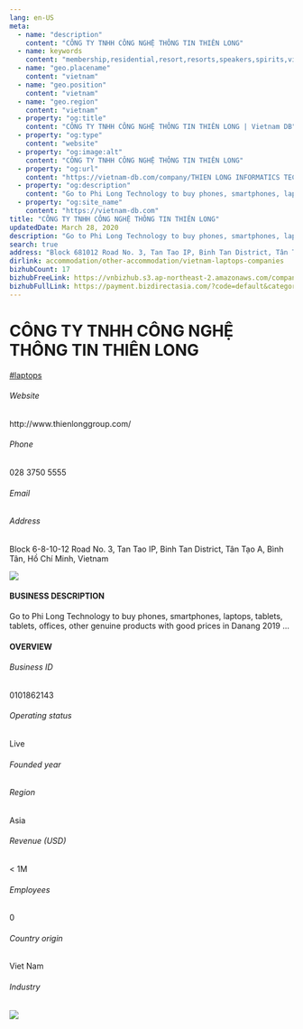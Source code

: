 ```yaml
---
lang: en-US
meta:
  - name: "description"
    content: "CÔNG TY TNHH CÔNG NGHỆ THÔNG TIN THIÊN LONG"
  - name: keywords
    content: "membership,residential,resort,resorts,speakers,spirits,virtual,wireless,wireless,wireless,wireless,wireless,wireless,wireless,wireless,wireless,wireless,vietnam-laptops-companies"
  - name: "geo.placename"
    content: "vietnam"
  - name: "geo.position"
    content: "vietnam"
  - name: "geo.region"
    content: "vietnam"
  - property: "og:title"
    content: "CÔNG TY TNHH CÔNG NGHỆ THÔNG TIN THIÊN LONG | Vietnam DB"
  - property: "og:type"
    content: "website"
  - property: "og:image:alt"
    content: "CÔNG TY TNHH CÔNG NGHỆ THÔNG TIN THIÊN LONG"
  - property: "og:url"
    content: "https://vietnam-db.com/company/THIEN LONG INFORMATICS TECHNOLOGY  COMPANY LIMITED-2850727"
  - property: "og:description"
    content: "Go to Phi Long Technology to buy phones, smartphones, laptops, tablets, tablets, offices, other genuine products with good prices in Danang 2019 ..."
  - property: "og:site_name"
    content: "https://vietnam-db.com"
title: "CÔNG TY TNHH CÔNG NGHỆ THÔNG TIN THIÊN LONG"
updatedDate: March 28, 2020
description: "Go to Phi Long Technology to buy phones, smartphones, laptops, tablets, tablets, offices, other genuine products with good prices in Danang 2019 ..."
search: true
address: "Block 681012 Road No. 3, Tan Tao IP, Binh Tan District, Tân Tạo A, Bình Tân, Hồ Chí Minh, Vietnam"
dirlink: accommodation/other-accommodation/vietnam-laptops-companies
bizhubCount: 17
bizhubFreeLink: https://vnbizhub.s3.ap-northeast-2.amazonaws.com/companies/vietnam-laptops-companies_preview.xlsx
bizhubFullLink: https://payment.bizdirectasia.com/?code=default&category=bizhub&item=vietnam-laptops-companies&redirect=https://vietnam-db.com
---
```



<div class="bd-item">
    <div class="item-content">
        <div class="detail-title-wrap">
            <h1 class="detail-title">
                CÔNG TY TNHH CÔNG NGHỆ THÔNG TIN THIÊN LONG
            </h1>
        </div>
		<div class="detail-tagslist"><a href="/accommodation/other-accommodation/tags/laptops" class="detail-tagitem">#laptops</a></div>
        <h6 class="bd-label">Website</h6>
        <p>http://www.thienlonggroup.com/</p>
		<h6 class="bd-label">Phone</h6>
        <p>028 3750 5555</p>
        <h6 class="bd-label">Email</h6>
        <p><a class="textColorPrimary" href="#"></a></p>
        <h6 class="bd-label">Address</h6>
        <p>Block 6-8-10-12 Road No. 3, Tan Tao IP, Binh Tan District, Tân Tạo A, Bình Tân, Hồ Chí Minh, Vietnam</p>
    </div>
</div>

<div class="banner-wrap text-center"><a href="" class="banner-link"><img src="/assets/vndb.com/BannerAds2.jpg" class="banner-img"></a></div>

<div class="bd-item">
    <div class="item-content">
        <h4 class="textColorPrimary item-title">BUSINESS DESCRIPTION</h4>
        <p>Go to Phi Long Technology to buy phones, smartphones, laptops, tablets, tablets, offices, other genuine products with good prices in Danang 2019 ...</p>
    </div>
</div>

<div class="bd-item">
    <div class="item-content">
        <h4 class="textColorPrimary item-title">OVERVIEW</h4>
        <div class="item-info">
            <h6 class="bd-label">Business ID</h6>
            <p>0101862143</p>
        </div>
        <div class="item-info">
            <h6 class="bd-label">Operating status</h6>
            <p>Live<small class="bd-status_dot live"></small></p>
        </div>
        <div class="item-info">
            <h6 class="bd-label">Founded year</h6>
            <p></p>
        </div>
        <div class="item-info">
            <h6 class="bd-label">Region</h6>
            <p>Asia</p>
        </div>
        <div class="item-info">
            <h6 class="bd-label">Revenue (USD)</h6>
            <p>&lt; 1M</p>
        </div>
        <div class="item-info">
            <h6 class="bd-label">Employees</h6>
            <p>0</p>
        </div>
        <div class="item-info">
            <h6 class="bd-label">Country origin</h6>
            <p>Viet Nam</p>
        </div>
        <div class="item-info">
            <h6 class="bd-label">Industry</h6>
            <p></p>
        </div>
    </div>
</div>

<div class="banner-wrap text-center"><a href="" class="banner-link"><img src="/assets/vndb.com/BannerAd_04_728x90.jpg" class="banner-img"></a></div>

<CustomPopup popupTitle="ENTER EMAIL TO DOWNLOAD" popupSubTitle="The companies data will be sent to your inbox. Please enter your email." :free="this.$frontmatter.bizhubFreeLink" :paid="this.$frontmatter.bizhubFullLink" :count="this.$frontmatter.bizhubCount"/>

